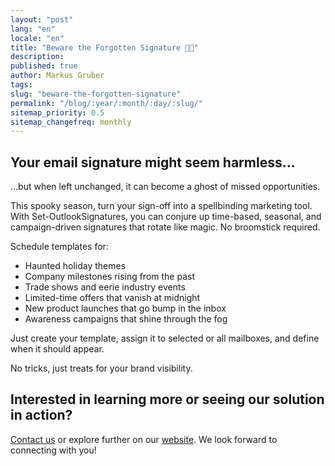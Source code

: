 ```yaml
---
layout: "post"
lang: "en"
locale: "en"
title: "Beware the Forgotten Signature 👻🎃"
description:
published: true
author: Markus Gruber
tags: 
slug: "beware-the-forgotten-signature"
permalink: "/blog/:year/:month/:day/:slug/"
sitemap_priority: 0.5
sitemap_changefreq: monthly
---
```

## Your email signature might seem harmless…
…but when left unchanged, it can become a ghost of missed opportunities.

This spooky season, turn your sign-off into a spellbinding marketing tool. With Set-OutlookSignatures, you can conjure up time-based, seasonal, and campaign-driven signatures that rotate like magic. No broomstick required.

Schedule templates for:
- Haunted holiday themes
- Company milestones rising from the past
- Trade shows and eerie industry events
- Limited-time offers that vanish at midnight
- New product launches that go bump in the inbox
- Awareness campaigns that shine through the fog

Just create your template, assign it to selected or all mailboxes, and define when it should appear.

No tricks, just treats for your brand visibility.
## Interested in learning more or seeing our solution in action?
[Contact us](/contact/) or explore further on our [website](/). We look forward to connecting with you!
